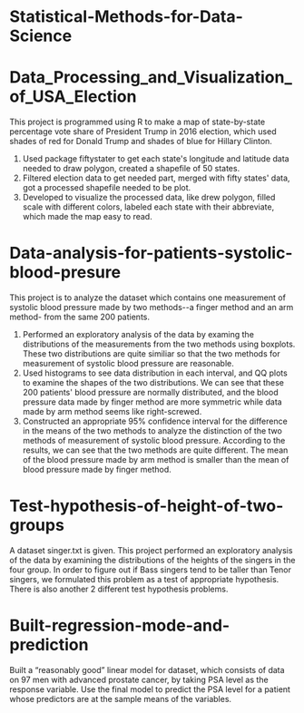 # Statistical-Methods-for-Data-Science

# Data_Processing_and_Visualization_of_USA_Election
This project is programmed using R to make a map of state-by-state percentage vote share of President Trump in 2016 election, which used shades of red for Donald Trump and shades of blue for Hillary Clinton.

1. Used package fiftystater to get each state's longitude and latitude data needed to draw polygon, created a shapefile of 50 states.
2. Filtered election data to get needed part, merged with fifty states' data, got a processed shapefile needed to be plot.
3. Developed to visualize the processed data, like drew polygon, filled scale with different colors, labeled each state with their abbreviate, which made the map easy to read.

# Data-analysis-for-patients-systolic-blood-presure
This project is to analyze the dataset which contains one measurement of systolic blood pressure made by two methods--a finger method and an arm method- from the same 200 patients.

1. Performed an exploratory analysis of the data by examing the distributions of the measurements from the two methods using boxplots. These two distributions are quite similiar so that the two methods for measurement of systolic blood pressure are reasonable.
2. Used histograms to see data distribution in each interval, and QQ plots to examine the shapes of the two distributions. We can see that these 200 patients' blood pressure are normally distributed, and the blood pressure data made by finger method are more symmetric while data made by arm method seems like right-screwed.
3. Constructed an appropriate 95% confidence interval for the difference in the means of the two methods to analyze the distinction of the two methods of measurement of systolic blood pressure. According to the results, we can see that the two methods are quite different. The mean of the blood pressure made by arm method is smaller than the mean of blood pressure made by finger method.

# Test-hypothesis-of-height-of-two-groups
A dataset singer.txt is given.
This project performed an exploratory analysis of the data by examining the distributions of the heights of the singers in the four group.
In order to figure out if Bass singers tend to be taller than Tenor singers, we formulated this problem as a test of appropriate hypothesis.
There is also another 2 different test hypothesis problems.

# Built-regression-mode-and-prediction
Built a “reasonably good” linear model for dataset, which consists of data on 97 men with advanced prostate cancer, by taking PSA level as the response variable.
Use the final model to predict the PSA level for a patient whose predictors are at the sample means of the variables.
